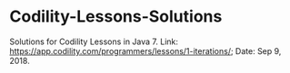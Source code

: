 # Codility-Lessons-Solutions
Solutions for Codility Lessons in Java 7.
Link: https://app.codility.com/programmers/lessons/1-iterations/; Date: Sep 9, 2018.
